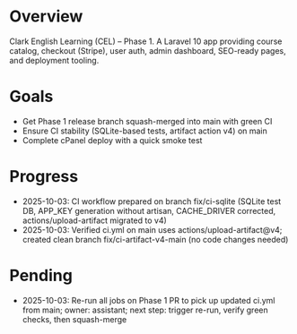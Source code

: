 # Overview
Clark English Learning (CEL) – Phase 1. A Laravel 10 app providing course catalog, checkout (Stripe), user auth, admin dashboard, SEO-ready pages, and deployment tooling.

# Goals
- Get Phase 1 release branch squash-merged into main with green CI
- Ensure CI stability (SQLite-based tests, artifact action v4) on main
- Complete cPanel deploy with a quick smoke test

# Progress
- 2025-10-03: CI workflow prepared on branch fix/ci-sqlite (SQLite test DB, APP_KEY generation without artisan, CACHE_DRIVER corrected, actions/upload-artifact migrated to v4)
- 2025-10-03: Verified ci.yml on main uses actions/upload-artifact@v4; created clean branch fix/ci-artifact-v4-main (no code changes needed)

# Pending
- 2025-10-03: Re-run all jobs on Phase 1 PR to pick up updated ci.yml from main; owner: assistant; next step: trigger re-run, verify green checks, then squash-merge